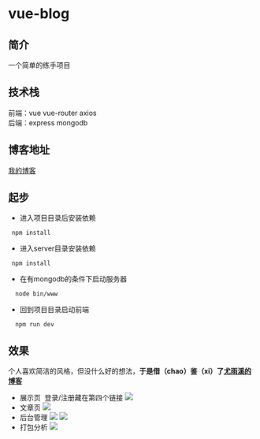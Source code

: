 # vue-blog
## 简介
一个简单的练手项目
## 技术栈
前端：vue vue-router axios  
后端：express mongodb  
## 博客地址
[我的博客](blog.calabash.top)
## 起步
+ 进入项目目录后安装依赖
````
 npm install
````
+ 进入server目录安装依赖
````
 npm install
````
+ 在有mongodb的条件下启动服务器
````
  node bin/www
````
+ 回到项目目录启动前端
````
  npm run dev
````
## 效果
个人喜欢简洁的风格，但没什么好的想法，**于是借（chao）鉴（xi）了[尤雨溪的博客](http://blog.evanyou.me/)**
+ 展示页  登录/注册藏在第四个链接
![](http://blog.calabash.top/img/b1.jpg)
+ 文章页
![](http://blog.calabash.top/img/b2.jpg)
+ 后台管理
![](http://blog.calabash.top/img/b3.jpg)
![](http://blog.calabash.top/img/b4.jpg)
+ 打包分析
![](http://blog.calabash.top/img/b5.jpg)
